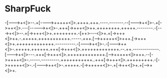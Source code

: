 # SharpFuck

-[--->+<]>--.+[---->+++++<]>.++++.+++.----.-------.--[--->+<]>-.+[->++<]>.---[----->+<]>-.+++[->+++<]>++.++++++++.+++++.--------.-[--->+<]>--.+[->+++<]>+.++++++++.-[++>---<]>+.+[->+++<]>++.-.+++++.+++++++++++.-----.+++.[-->+++++<]>+++.[->+++<]>+.+++++++++++++.----------.-[--->+<]>-.-[--->++<]>-.+++++.++++++.+++[->+++<]>.+++++++++++++.--.++.-------------.[--->+<]>---.+++[->+++<]>.+++++++++++++.[-->+++++<]>+++.--[->++++<]>-.-----.---------.+++++++++++..+++[->+++<]>.+++++++++.-[->+++++<]>-.-[--->++<]>-.+++++.-[->+++++<]>-.+[->++<]>+.+[-->+<]>+.
